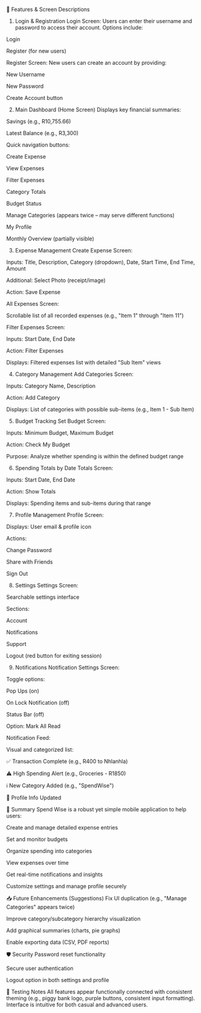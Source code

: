 🧭 Features & Screen Descriptions
1. Login & Registration
Login Screen: Users can enter their username and password to access their account. Options include:

Login

Register (for new users)

Register Screen: New users can create an account by providing:

New Username

New Password

Create Account button

2. Main Dashboard (Home Screen)
Displays key financial summaries:

Savings (e.g., R10,755.66)

Latest Balance (e.g., R3,300)

Quick navigation buttons:

Create Expense

View Expenses

Filter Expenses

Category Totals

Budget Status

Manage Categories (appears twice – may serve different functions)

My Profile

Monthly Overview (partially visible)

3. Expense Management
Create Expense Screen:

Inputs: Title, Description, Category (dropdown), Date, Start Time, End Time, Amount

Additional: Select Photo (receipt/image)

Action: Save Expense

All Expenses Screen:

Scrollable list of all recorded expenses (e.g., "Item 1" through "Item 11")

Filter Expenses Screen:

Inputs: Start Date, End Date

Action: Filter Expenses

Displays: Filtered expenses list with detailed "Sub Item" views

4. Category Management
Add Categories Screen:

Inputs: Category Name, Description

Action: Add Category

Displays: List of categories with possible sub-items (e.g., Item 1 - Sub Item)

5. Budget Tracking
Set Budget Screen:

Inputs: Minimum Budget, Maximum Budget

Action: Check My Budget

Purpose: Analyze whether spending is within the defined budget range

6. Spending Totals by Date
Totals Screen:

Inputs: Start Date, End Date

Action: Show Totals

Displays: Spending items and sub-items during that range

7. Profile Management
Profile Screen:

Displays: User email & profile icon

Actions:

Change Password

Share with Friends

Sign Out

8. Settings
Settings Screen:

Searchable settings interface

Sections:

Account

Notifications

Support

Logout (red button for exiting session)

9. Notifications
Notification Settings Screen:

Toggle options:

Pop Ups (on)

On Lock Notification (off)

Status Bar (off)

Option: Mark All Read

Notification Feed:

Visual and categorized list:

✅ Transaction Complete (e.g., R400 to Nhlanhla)

⚠️ High Spending Alert (e.g., Groceries - R1850)

ℹ️ New Category Added (e.g., "SpendWise")

🔶 Profile Info Updated

📌 Summary
Spend Wise is a robust yet simple mobile application to help users:

Create and manage detailed expense entries

Set and monitor budgets

Organize spending into categories

View expenses over time

Get real-time notifications and insights

Customize settings and manage profile securely

📥 Future Enhancements (Suggestions)
Fix UI duplication (e.g., "Manage Categories" appears twice)

Improve category/subcategory hierarchy visualization

Add graphical summaries (charts, pie graphs)

Enable exporting data (CSV, PDF reports)

🛡️ Security
Password reset functionality

Secure user authentication

Logout option in both settings and profile

🧪 Testing Notes
All features appear functionally connected with consistent theming (e.g., piggy bank logo, purple buttons, consistent input formatting). Interface is intuitive for both casual and advanced users.
